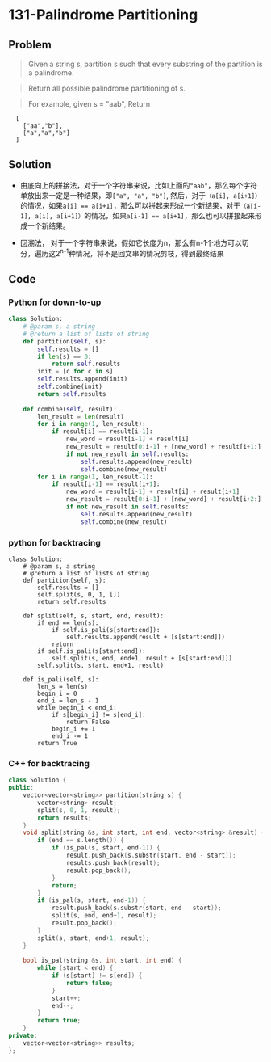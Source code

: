 # 131-Palindrome Partitioning

## Problem

> Given a string s, partition s such that every substring of the partition is a palindrome.

> Return all possible palindrome partitioning of s.

> For example, given s = "aab",
> Return
> 
```
  [
    ["aa","b"],
    ["a","a","b"]
  ]
```

## Solution

- 由底向上的拼接法，对于一个字符串来说，比如上面的`"aab"`，那么每个字符单放出来一定是一种结果，即`["a", "a", "b"]`, 然后，对于`（a[i], a[i+1]）`的情况，如果`a[i] == a[i+1]`，那么可以拼起来形成一个新结果，对于`（a[i-1], a[i], a[i+1]）`的情况，如果`a[i-1] == a[i+1]`，那么也可以拼接起来形成一个新结果。

- 回溯法， 对于一个字符串来说，假如它长度为n，那么有n-1个地方可以切分，遍历这2<sup>n-1</sup>种情况，将不是回文串的情况剪枝，得到最终结果




## Code

### Python for down-to-up

```python
class Solution:
    # @param s, a string
    # @return a list of lists of string
	def partition(self, s):
		self.results = []
		if len(s) == 0:
			return self.results
		init = [c for c in s]
		self.results.append(init)
		self.combine(init)
		return self.results
	
	def combine(self, result):
		len_result = len(result)
		for i in range(1, len_result):
			if result[i] == result[i-1]:
				new_word = result[i-1] + result[i]
				new_result = result[0:i-1] + [new_word] + result[i+1:]
				if not new_result in self.results:
					self.results.append(new_result)
					self.combine(new_result)
		for i in range(1, len_result-1):
			if result[i-1] == result[i+1]:
				new_word = result[i-1] + result[i] + result[i+1]
				new_result = result[0:i-1] + [new_word] + result[i+2:]
				if not new_result in self.results:
					self.results.append(new_result)
					self.combine(new_result)

```

### python for backtracing

```
class Solution:
    # @param s, a string
    # @return a list of lists of string
    def partition(self, s):
        self.results = []
        self.split(s, 0, 1, [])
        return self.results
    
    def split(self, s, start, end, result):
        if end == len(s):
            if self.is_pali(s[start:end]):
                self.results.append(result + [s[start:end]])
            return
        if self.is_pali(s[start:end]):
            self.split(s, end, end+1, result + [s[start:end]])
        self.split(s, start, end+1, result)
            
    def is_pali(self, s):
        len_s = len(s)
        begin_i = 0
        end_i = len_s - 1
        while begin_i < end_i:
            if s[begin_i] != s[end_i]:
                return False
            begin_i += 1
            end_i -= 1
        return True
```

### C++ for backtracing

```cpp
class Solution {
public:
    vector<vector<string>> partition(string s) {
        vector<string> result;
        split(s, 0, 1, result);
        return results;
    }
    void split(string &s, int start, int end, vector<string> &result) {
        if (end == s.length()) {
            if (is_pal(s, start, end-1)) {
                result.push_back(s.substr(start, end - start));
                results.push_back(result);
                result.pop_back();
            }
            return;
        }
        if (is_pal(s, start, end-1)) {
            result.push_back(s.substr(start, end - start));
            split(s, end, end+1, result);
            result.pop_back();
        }
        split(s, start, end+1, result);
    }
    
    bool is_pal(string &s, int start, int end) {
        while (start < end) {
            if (s[start] != s[end]) {
                return false;
            }
            start++;
            end--;
        }
        return true;
    }
private:
    vector<vector<string>> results;
};
```